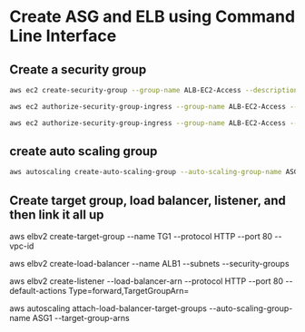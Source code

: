 # Create ASG and ELB using Command Line Interface

## Create a security group

```bash
aws ec2 create-security-group --group-name ALB-EC2-Access --description "Route 53 Policy Test" --region us-east-1
```

```bash
aws ec2 authorize-security-group-ingress --group-name ALB-EC2-Access --protocol tcp --port 22 --cidr 0.0.0.0/0 --region us-east-1
```

```bash
aws ec2 authorize-security-group-ingress --group-name ALB-EC2-Access --protocol tcp --port 80 --cidr 0.0.0.0/0 --region us-east-1
```

## create auto scaling group

```bash
aws autoscaling create-auto-scaling-group --auto-scaling-group-name ASG1 --launch-template "LaunchTemplateName=LT1" --min-size 1 --max-size 3 --desired-capacity 2 --availability-zones "us-east-1a" "us-east-1b" --vpc-zone-identifier "<subnet-id>, <subnet-id>"
```

## Create target group, load balancer, listener, and then link it all up

aws elbv2 create-target-group --name TG1 --protocol HTTP --port 80 --vpc-id <vpc-id>

aws elbv2 create-load-balancer --name ALB1 --subnets <subnet-id> <subnet-id> --security-groups <security-group-id>

aws elbv2 create-listener --load-balancer-arn <alb-arn> --protocol HTTP --port 80 --default-actions Type=forward,TargetGroupArn=<target-group-arn>

aws autoscaling attach-load-balancer-target-groups --auto-scaling-group-name ASG1 --target-group-arns <target-group-arn>
